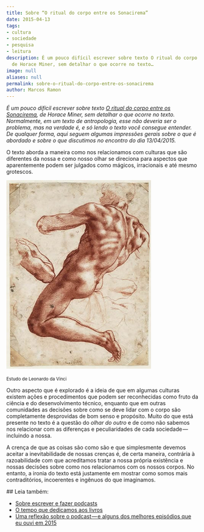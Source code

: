 ```yaml
---
title: Sobre “O ritual do corpo entre os Sonacirema”
date: 2015-04-13
tags:
- cultura
- sociedade
- pesquisa
- leitura
description: É um pouco difícil escrever sobre texto O ritual do corpo entre os Sonacirema,
  de Horace Miner, sem detalhar o que ocorre no texto…
image: null
aliases: null
permalink: sobre-o-ritual-do-corpo-entre-os-sonacirema
author: Marcos Ramon
---
```

_É um pouco difícil escrever sobre texto_ [_O ritual do corpo entre os Sonacirema_](https://www.dropbox.com/s/p86muv3tpvs3bvk/MINNER_Horace%20-%20O%20Ritual%20do%20Corpo%20entre%20os%20Sonacirema.pdf?dl=0)_, de Horace Miner, sem detalhar o que ocorre no texto. Normalmente, em um texto de antropologia, esse não deveria ser o problema, mas na verdade é, e só lendo o texto você consegue entender. De qualquer forma, aqui seguem algumas impressões gerais sobre o que é abordado e sobre o que discutimos no encontro do dia 13/04/2015._

O texto aborda a maneira como nos relacionamos com culturas que são diferentes da nossa e como nosso olhar se direciona para aspectos que aparentemente podem ser julgados como mágicos, irracionais e até mesmo grotescos.

<img src="/assets/img/sobre-“o-ritual-do-corpo-entre-os-sonacirema”-medium.jpeg">

<small>Estudo de Leonardo da Vinci</small>

Outro aspecto que é explorado é a ideia de que em algumas culturas existem ações e procedimentos que podem ser reconhecidas como fruto da ciência e do desenvolvimento técnico, enquanto que em outras comunidades as decisões sobre como se deve lidar com o corpo são completamente desprovidas de bom senso e propósito. Muito do que está presente no texto é a questão do _olhar do outro_ e de como não sabemos nos relacionar com as diferenças e peculiaridades de cada sociedade — incluindo a nossa.

A crença de que as coisas são como são e que simplesmente devemos aceitar a inevitabilidade de nossas crenças é, de certa maneira, contrária à razoabilidade com que acreditamos tratar a nossa própria existência e nossas decisões sobre como nos relacionamos com os nossos corpos. No entanto, a ironia do texto está justamente em mostrar como somos mais contraditórios, incoerentes e ingênuos do que imaginamos.


<div class="leia-tambem" markdown="1">
## Leia também:

- <a href="/sobre-escrever-e-fazer-podcasts">Sobre escrever e fazer podcasts</a>
- <a href="/o-tempo-que-dedicamos-aos-livros">O tempo que dedicamos aos livros</a>
- <a href="/uma-reflexao-sobre-o-podcast-e-alguns-dos-melhores-episodios-que-eu-ouvi-em-2015">Uma reflexão sobre o podcast — e alguns dos melhores episódios que eu ouvi em 2015</a>
</div>